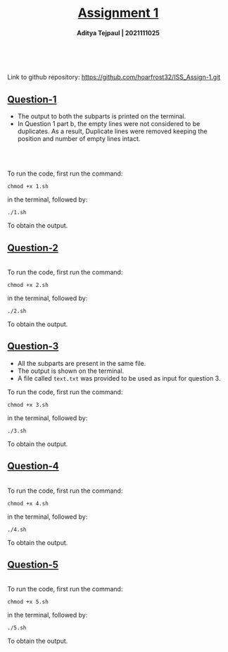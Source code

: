 # <center><b><u> Assignment 1 </u></b></center> 
#### <center> Aditya Tejpaul | 2021111025 </center>

<br>
<br>
<br>


Link to github repository: https://github.com/hoarfrost32/ISS_Assign-1.git

## <u> Question-1 </u>
* The output to both the subparts is printed on the terminal.
* In Question 1 part b, the empty lines were not considered to be duplicates. As a result, Duplicate lines were removed keeping the position and number of empty lines intact.
<br>
<br>

To run the code, first run the command:

```
chmod +x 1.sh
```

in the terminal, followed by:

```
./1.sh
```

To obtain the output.
<br>

## <u> Question-2 </u>
<br>
To run the code, first run the command:

```
chmod +x 2.sh
```

in the terminal, followed by:

```
./2.sh
```

To obtain the output.

## <u> Question-3 </u>

* All the subparts are present in the same file.
* The output is shown on the terminal.
* A file called `text.txt` was provided to be used as input for question 3.

To run the code, first run the command:

```
chmod +x 3.sh
```

in the terminal, followed by:

```
./3.sh
```

To obtain the output.

## <u> Question-4 </u>
<br>
To run the code, first run the command:

```
chmod +x 4.sh
```

in the terminal, followed by:

```
./4.sh
```

To obtain the output.

## <u> Question-5 </u>
<br>
To run the code, first run the command:

```
chmod +x 5.sh
```

in the terminal, followed by:

```
./5.sh
```

To obtain the output.
